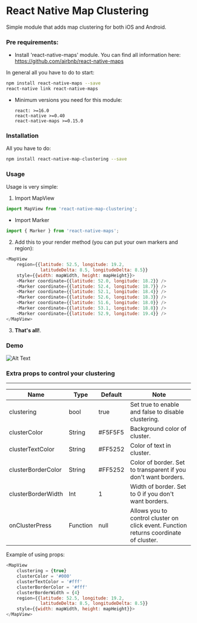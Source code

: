 ﻿# React Native Map Clustering

Simple module that adds map clustering for both iOS and Android.


### Pre requirements:

  - Install 'react-native-maps' module. You can find all information here:
 https://github.com/airbnb/react-native-maps

In general all you have to do to start:

```sh
npm install react-native-maps --save
react-native link react-native-maps
```
  - Minimum versions you need for this module:

        react: >=16.0
        react-native >=0.40
        react-native-maps >=0.15.0

### Installation
All you have to do:
```sh
npm install react-native-map-clustering --save
```
### Usage

Usage is very simple:
1. Import MapView
```javascript
import MapView from 'react-native-map-clustering';
```
- Import Marker
```javascript
import { Marker } from 'react-native-maps';
```
2. Add this to your render method (you can put your own markers and region):
```javascript
<MapView
    region={{latitude: 52.5, longitude: 19.2,
             latitudeDelta: 8.5, longitudeDelta: 8.5}}
    style={{width: mapWidth, height: mapHeight}}>
    <Marker coordinate={{latitude: 52.0, longitude: 18.2}} />
    <Marker coordinate={{latitude: 52.4, longitude: 18.7}} />
    <Marker coordinate={{latitude: 52.1, longitude: 18.4}} />
    <Marker coordinate={{latitude: 52.6, longitude: 18.3}} />
    <Marker coordinate={{latitude: 51.6, longitude: 18.0}} />
    <Marker coordinate={{latitude: 53.1, longitude: 18.8}} />
    <Marker coordinate={{latitude: 52.9, longitude: 19.4}} />
</MapView>
```
3. **That's all!**.

### Demo
![Alt Text](https://raw.githubusercontent.com/venits/react-native-map-clustering/master/demo.gif)


### Extra props to control your clustering
----
| Name               | Type   | Default | Note                                                           |
|--------------------|--------|---------|----------------------------------------------------------------|
| clustering         | bool   | true    | Set true to enable and false to disable clustering.            |
| clusterColor       | String | #F5F5F5 | Background color of cluster.                                         |
| clusterTextColor   | String | #FF5252 | Color of text in cluster.                                      |
| clusterBorderColor | String | #FF5252 | Color of border. Set to transparent if you don't want borders. |
| clusterBorderWidth | Int    | 1       | Width of border. Set to 0 if you don't want borders.           |
| onClusterPress | Function    | null       | Allows you to control cluster on click event.  Function returns coordinate of cluster.         |


Example of using props:
```javascript
<MapView
    clustering = {true}
    clusterColor = '#000'
    clusterTextColor = '#fff'
    clusterBorderColor = '#fff'
    clusterBorderWidth = {4}
    region={{latitude: 52.5, longitude: 19.2,
             latitudeDelta: 8.5, longitudeDelta: 8.5}}
    style={{width: mapWidth, height: mapHeight}}>
</MapView>
```

